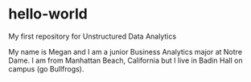 # hello-world
My first repository for Unstructured Data Analytics

My name is Megan and I am a junior Business Analytics major at Notre Dame. I am from Manhattan Beach, California but I live in Badin Hall on campus (go Bullfrogs). 
